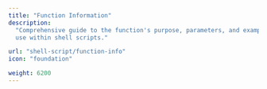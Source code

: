 ```yaml
---
title: "Function Information"
description:
  "Comprehensive guide to the function's purpose, parameters, and examples of\
  use within shell scripts."

url: "shell-script/function-info"
icon: "foundation"

weight: 6200
---
```

